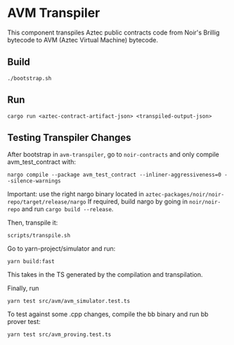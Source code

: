 # AVM Transpiler

This component transpiles Aztec public contracts code from Noir's Brillig bytecode to AVM (Aztec Virtual Machine) bytecode.

## Build

```
./bootstrap.sh
```

## Run

```
cargo run <aztec-contract-artifact-json> <transpiled-output-json>
```

## Testing Transpiler Changes

After bootstrap in `avm-transpiler`, go to `noir-contracts` and only compile avm_test_contract with:

```
nargo compile --package avm_test_contract --inliner-aggressiveness=0 --silence-warnings
```

Important: use the right nargo binary located in
`aztec-packages/noir/noir-repo/target/release/nargo`
If required, build nargo by going in `noir/noir-repo` and run
`cargo build --release`.

Then, transpile it:

```
scripts/transpile.sh
```

Go to yarn-project/simulator and run:

```
yarn build:fast
```

This takes in the TS generated by the compilation and transpilation.

Finally, run

```
yarn test src/avm/avm_simulator.test.ts
```

To test against some .cpp changes, compile the bb binary and run bb prover test:

```
yarn test src/avm_proving.test.ts
```
